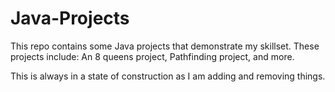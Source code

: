 # Java-Projects

This repo contains some Java projects that demonstrate my skillset. These projects include: An 8 queens project, Pathfinding project, and more. 

This is always in a state of construction as I am adding and removing things. 
